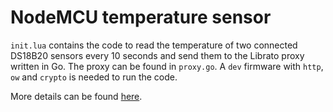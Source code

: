 # NodeMCU temperature sensor

`init.lua` contains the code to read the temperature of two connected DS18B20 sensors every 10 seconds and send them to the Librato proxy written in Go. The proxy can be found in `proxy.go`. A `dev` firmware with `http`, `ow` and `crypto` is needed to run the code.

More details can be found [here][1].

[1]: http://oberschweiber.com/2016/04/02/nodemcu-temperature.html

